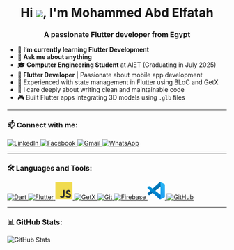 <h1 align="center">Hi <img src="https://media.giphy.com/media/hvRJCLFzcasrR4ia7z/giphy.gif" width="30px">, I'm Mohammed Abd Elfatah</h1>
<h3 align="center">A passionate Flutter developer from Egypt</h3>

- 🌱 **I’m currently learning Flutter Development**  
- 💬 **Ask me about anything**  
- 🎓 **Computer Engineering Student** at AIET (Graduating in July 2025)  
- 🚀 **Flutter Developer** | Passionate about mobile app development    
- 🧠 Experienced with state management in Flutter using BLoC and GetX  
- 🧼 I care deeply about writing clean and maintainable code  
- 🎮 Built Flutter apps integrating 3D models using `.glb` files  

---

<h3 align="left">📫 Connect with me:</h3>
<p align="left">
  <a href="https://www.linkedin.com/in/mohamed-mohamed-abd-elfatah-a276ab264/" target="_blank">
    <img src="https://img.shields.io/badge/LinkedIn-0077B5?style=for-the-badge&logo=linkedin&logoColor=white" alt="LinkedIn" />
  </a>
  <a href="https://www.facebook.com/profile.php?id=61558234016363" target="_blank">
    <img src="https://img.shields.io/badge/Facebook-1877F2?style=for-the-badge&logo=facebook&logoColor=white" alt="Facebook" />
  </a>
  <a href="mailto:hamoabdelfatah611@gmail.com">
    <img src="https://img.shields.io/badge/Gmail-D14836?style=for-the-badge&logo=gmail&logoColor=white" alt="Gmail" />
  </a>
  <a href="https://wa.me/201091428881" target="_blank">
    <img src="https://img.shields.io/badge/-WhatsApp-25D366?style=for-the-badge&logo=WhatsApp&logoColor=white" alt="WhatsApp" />
  </a>
</p>

---

<h3 align="left">🛠 Languages and Tools:</h3>
<p align="left"> 
  <a href="https://dart.dev" target="_blank">
    <img src="https://www.vectorlogo.zone/logos/dartlang/dartlang-icon.svg" alt="Dart" width="40" height="40"/> 
  </a> 
  <a href="https://flutter.dev" target="_blank">
    <img src="https://www.vectorlogo.zone/logos/flutterio/flutterio-icon.svg" alt="Flutter" width="40" height="40"/> 
  </a> 
  <a href="https://developer.mozilla.org/en-US/docs/Web/JavaScript" target="_blank">
    <img src="https://raw.githubusercontent.com/devicons/devicon/master/icons/javascript/javascript-original.svg" alt="JavaScript" width="40" height="40"/>
  </a> 
  <a href="https://pub.dev/packages/get" target="_blank">
    <img src="https://img.shields.io/badge/GetX-3DDC84?style=for-the-badge&logo=flutter&logoColor=white" alt="GetX" />
  </a>
  <a href="https://git-scm.com/" target="_blank">
    <img src="https://www.vectorlogo.zone/logos/git-scm/git-scm-icon.svg" alt="Git" width="40" height="40"/> 
  </a> 
  <a href="https://firebase.google.com/" target="_blank">
    <img src="https://www.vectorlogo.zone/logos/firebase/firebase-icon.svg" alt="Firebase" width="40" height="40"/> 
  </a> 
  <a href="https://code.visualstudio.com/" target="_blank">
    <img src="https://raw.githubusercontent.com/devicons/devicon/master/icons/vscode/vscode-original.svg" alt="VS Code" width="40" height="40"/>
  </a> 
  <a href="https://github.com/" target="_blank">
    <img src="https://github.com/CyrisXD/CyrisXD/raw/master/assets/Github.png" alt="GitHub" width="40" height="40"/>
  </a> 
</p>

---

<h3 align="left">📊 GitHub Stats:</h3>
<p align="left">
  <img src="https://github-readme-stats.vercel.app/api?username=MohammedAbdElfatah0&show_icons=true&theme=radical" alt="GitHub Stats" />
</p>
